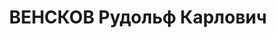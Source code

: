 ---
title: ВЕНСКОВ Рудольф Карлович
description: 'Род. в 1902, с. Новоселицкое, латыш, обр.: незаконченное среднее, бывший
  член ВКП(б). Проживал: Новоселицкий р-н, с. Новоселицкое. Инструктор РК ВКП(б)

  Арестован 03.08.1937. Приговор: ВМН. Расстрелян'
---